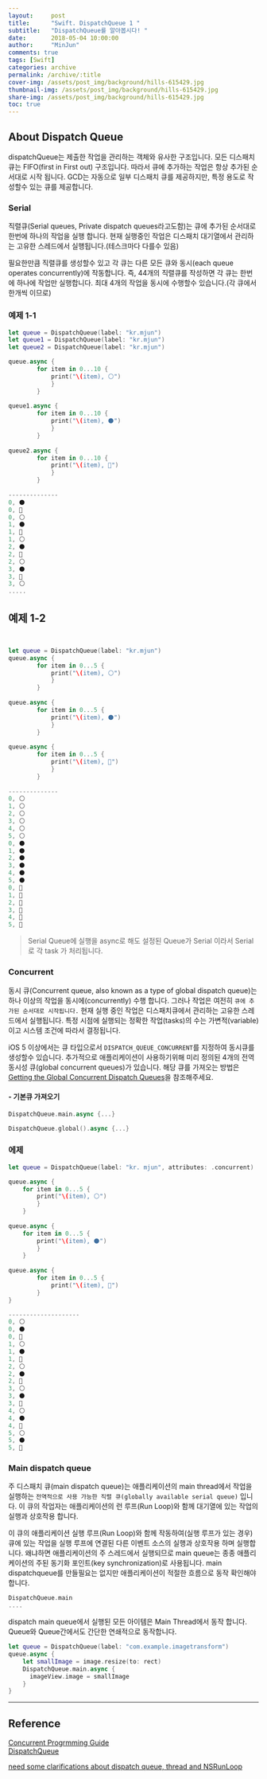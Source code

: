 ```yaml
---
layout:     post
title:      "Swift. DispatchQueue 1 "
subtitle:   "DispatchQueue를 알아봅시다! "
date:       2018-05-04 10:00:00
author:     "MinJun"
comments: true 
tags: [Swift]
categories: archive
permalink: /archive/:title
cover-img: /assets/post_img/background/hills-615429.jpg
thumbnail-img: /assets/post_img/background/hills-615429.jpg
share-img: /assets/post_img/background/hills-615429.jpg
toc: true
---
```


## About Dispatch Queue 

dispatchQueue는 제출한 작업을 관리하는 객체와 유사한 구조입니다. 모든 디스패치큐는 FIFO(first in First out) 구조입니다. 따라서 큐에 추가하는 작업은 항상 추가된 순서대로 시작 됩니다. GCD는 자동으로 일부 디스패치 큐를 제공하지만, 특정 용도로 작성할수 있는 큐를 제공합니다. 

### Serial 

직렬큐(Serial queues, Private dispatch queues라고도함)는 큐에 추가된 순서대로 한번에 하나의 작업을 실행 합니다. 현재 실행중인 작업은 디스패치 대기열에서 관리하는 고유한 스레드에서 실행됩니다.(테스크마다 다를수 있음)

필요한만큼 직렬큐를 생성할수 있고 각 큐는 다른 모든 큐와 동시(each queue operates concurrently)에 작동합니다. 즉, 44개의 직렬큐를 작성하면 각 큐는 한번에 하나에 작업만 실행합니다. 최대 4개의 작업을 동시에 수행할수 있습니다.(각 큐에서 한개씩 이므로)

### 예제 1-1

```swift
let queue = DispatchQueue(label: "kr.mjun")
let queue1 = DispatchQueue(label: "kr.mjun")
let queue2 = DispatchQueue(label: "kr.mjun")

queue.async {
		for item in 0...10 {
			print("\(item), ⚪️")
            }
        }
        
queue1.async {
		for item in 0...10 {
			print("\(item), ⚫️")
            }
        }
        
queue2.async {
		for item in 0...10 {
			print("\(item), 🔴")
            }
        }
        
--------------
0, ⚫️
0, 🔴
0, ⚪️
1, ⚫️
1, 🔴
1, ⚪️
2, ⚫️
2, 🔴
2, ⚪️
3, ⚫️
3, 🔴
3, ⚪️
.....
```

## 예제 1-2

```swift


let queue = DispatchQueue(label: "kr.mjun")
queue.async {
		for item in 0...5 {
			print("\(item), ⚪️")
            }
        }
        
queue.async {
		for item in 0...5 {
			print("\(item), ⚫️")
            }
        }
        
queue.async {
		for item in 0...5 {
			print("\(item), 🔴")
            }
        }
         
--------------
0, ⚪️
1, ⚪️
2, ⚪️
3, ⚪️
4, ⚪️
5, ⚪️
0, ⚫️
1, ⚫️
2, ⚫️
3, ⚫️
4, ⚫️
5, ⚫️
0, 🔴
1, 🔴
2, 🔴
3, 🔴
4, 🔴
5, 🔴
```

> Serial Queue에 실행을 async로 해도 설정된 Queue가 Serial 이라서 Serial로 각 task 가 처리됩니다.

### Concurrent

동시 큐(Concurrent queue, also known as a type of global dispatch queue)는 하나 이상의 작업을 동시에(concurrently) 수행 합니다. 그러나 작업은 여전히 `큐에 추가된 순서대로 시작됩니다.` 현재 실행 중인 작업은 디스패치큐에서 관리하는 고유한 스레드에서 실행됩니다. 특정 시점에 실행되는 정확한 작업(tasks)의 수는 가변적(variable)이고 시스템 조건에 따라서 결정됩니다. 

iOS 5 이상에서는 큐 타입으로서 `DISPATCH_QUEUE_CONCURRENT`를 지정하여 동시큐를 생성할수 있습니다. 추가적으로 애플리케이션이 사용하기위해 미리 정의된 4개의 전역 동시성 큐(global concurrent queues)가 있습니다. 해당 큐를 가져오는 방법은 [Getting the Global Concurrent Dispatch Queues](https://developer.apple.com/library/content/documentation/General/Conceptual/ConcurrencyProgrammingGuide/OperationQueues/OperationQueues.html#//apple_ref/doc/uid/TP40008091-CH102-SW5)을 참조해주세요.

#### - 기본큐 가져오기

```swift
DispatchQueue.main.async {...} 

DispatchQueue.global().async {...}
```


### 에제 

```swift
let queue = DispatchQueue(label: "kr. mjun", attributes: .concurrent)

queue.async {
	for item in 0...5 {
		print("\(item), ⚪️")
		}
	}
        
queue.async {
	for item in 0...5 {
		print("\(item), ⚫️")
		}
	}
        
queue.async {
		for item in 0...5 {
			print("\(item), 🔴")
		}
}

--------------------
0, ⚪️
0, ⚫️
0, 🔴
1, ⚪️
1, ⚫️
1, 🔴
2, ⚪️
2, ⚫️
2, 🔴
3, ⚪️
3, ⚫️
3, 🔴
4, ⚪️
4, ⚫️
4, 🔴
5, ⚪️
5, ⚫️
5, 🔴
```

### Main dispatch queue 

주 디스패치 큐(main dispatch queue)는 애플리케이션의 main thread에서 작업을 실행하는 `전역적으로 사용 가능한 직렬 큐(globally available serial queue)` 입니다. 이 큐의 작업자는 애플리케이션의 런 루프(Run Loop)와 함께 대기열에 있는 작업의 실행과 상호작용 합니다.  

이 큐의 애플리케이션 실행 루프(Run Loop)와 함께 작동하여(실행 루프가 있는 경우)큐에 있는 작업을 실행 루프에 연결된 다른 이벤트 소스의 실행과 상호작용 하며 실행합니다. 왜냐하면 애플리케이션의 주 스레드에서 실행되므로 main queue는 종종 애플리케이션의 주된 동기화 포인트(key synchronization)로 사용됩니다. main dispatchqueue를 만들필요는 없지만 애플리케이션이 적절한 흐름으로 동작 확인해야 합니다. 

```swift
DispatchQueue.main
....
```

dispatch main queue에서 실행된 모든 아이템은 Main Thread에서 동작 합니다. Queue와 Queue간에서도 간단한 연쇄적으로 동작합니다.

```swift
let queue = DispatchQueue(label: "com.example.imagetransform")
queue.async {
    let smallImage = image.resize(to: rect)
    DispatchQueue.main.async {
      imageView.image = smallImage
	} 
}
```




---

## Reference 

[Concurrent Progrmming Guide](https://developer.apple.com/library/content/documentation/General/Conceptual/ConcurrencyProgrammingGuide/OperationQueues/OperationQueues.html#//apple_ref/doc/uid/TP40008091-CH102-SW15)<br>
[DispatchQueue](https://developer.apple.com/documentation/dispatch/dispatchqueue)<br>

[need some clarifications about dispatch queue, thread and NSRunLoop](https://stackoverflow.com/questions/38000727/need-some-clarifications-about-dispatch-queue-thread-and-nsrunloop)<br>